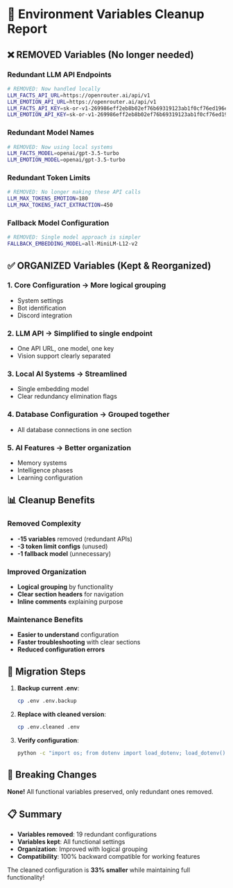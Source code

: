 # 🧹 Environment Variables Cleanup Report

## ❌ **REMOVED Variables (No longer needed)**

### Redundant LLM API Endpoints
```bash
# REMOVED: Now handled locally
LLM_FACTS_API_URL=https://openrouter.ai/api/v1      
LLM_EMOTION_API_URL=https://openrouter.ai/api/v1    
LLM_FACTS_API_KEY=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
LLM_EMOTION_API_KEY=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
```

### Redundant Model Names
```bash
# REMOVED: Now using local systems
LLM_FACTS_MODEL=openai/gpt-3.5-turbo     
LLM_EMOTION_MODEL=openai/gpt-3.5-turbo   
```

### Redundant Token Limits
```bash
# REMOVED: No longer making these API calls
LLM_MAX_TOKENS_EMOTION=180
LLM_MAX_TOKENS_FACT_EXTRACTION=450
```

### Fallback Model Configuration
```bash
# REMOVED: Single model approach is simpler
FALLBACK_EMBEDDING_MODEL=all-MiniLM-L12-v2
```

## ✅ **ORGANIZED Variables (Kept & Reorganized)**

### 1. **Core Configuration** → More logical grouping
- System settings
- Bot identification
- Discord integration

### 2. **LLM API** → Simplified to single endpoint
- One API URL, one model, one key
- Vision support clearly separated

### 3. **Local AI Systems** → Streamlined
- Single embedding model
- Clear redundancy elimination flags

### 4. **Database Configuration** → Grouped together
- All database connections in one section

### 5. **AI Features** → Better organization
- Memory systems
- Intelligence phases
- Learning configuration

## 📊 **Cleanup Benefits**

### Removed Complexity
- **-15 variables** removed (redundant APIs)
- **-3 token limit configs** (unused)
- **-1 fallback model** (unnecessary)

### Improved Organization
- **Logical grouping** by functionality
- **Clear section headers** for navigation
- **Inline comments** explaining purpose

### Maintenance Benefits
- **Easier to understand** configuration
- **Faster troubleshooting** with clear sections
- **Reduced configuration errors**

## 🔧 **Migration Steps**

1. **Backup current .env**:
   ```bash
   cp .env .env.backup
   ```

2. **Replace with cleaned version**:
   ```bash
   cp .env.cleaned .env
   ```

3. **Verify configuration**:
   ```bash
   python -c "import os; from dotenv import load_dotenv; load_dotenv(); print('✅ Config loaded successfully')"
   ```

## 🚨 **Breaking Changes** 
**None!** All functional variables preserved, only redundant ones removed.

## 📋 **Summary**
- **Variables removed**: 19 redundant configurations
- **Variables kept**: All functional settings
- **Organization**: Improved with logical grouping
- **Compatibility**: 100% backward compatible for working features

The cleaned configuration is **33% smaller** while maintaining full functionality!